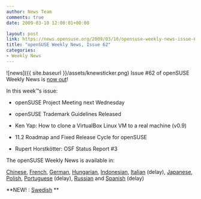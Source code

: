 ```yaml
---
author: News Team
comments: true
date: 2009-03-10 12:00:01+00:00

layout: post
link: https://news.opensuse.org/2009/03/10/opensuse-weekly-news-issue-62/
title: "openSUSE Weekly News, Issue 62"
categories:
- Weekly News
---
```

![news]({{ site.baseurl }}/assets/knewsticker.png) Issue #62 of openSUSE Weekly News is [now out](http://en.opensuse.org/OpenSUSE_Weekly_News/62)!  
  

In this week™s issue:


  * openSUSE Project Meeting next Wednesday 

  * openSUSE Trademark Guidelines Released 

  * Ken Yap: How to clone a VirtualBox Linux VM to a real machine (v0.9) 

  * 11.2 Roadmap and Fixed Release Cycle for openSUSE 

  * Rupert Horstkötter: OSF Status Report #3 




The openSUSE Weekly News is available in: 

[Chinese](http://en.opensuse.org/OpenSUSE_Weekly_News/62/chinese),
[French](http://fr.opensuse.org/Lettre_d'information_openSUSE/62),
[German](http://de.opensuse.org/OpenSUSE-Wochenschau/62),
[Hungarian](http://hu.opensuse.org/OpenSUSE_Heti_H%C3%ADrmond%C3%B3/62), 
[Indonesian](http://en.opensuse.org/OpenSUSE_Weekly_News/62/indonesian),
[Italian](http://it.opensuse.org/OpenSUSE_Newsletter_Settimanale/62) (delay),
[Japanese](http://ja.opensuse.org/OpenSUSE_Weekly_News/62),
[Polish](http://pl.opensuse.org/Tygodnik_openSUSE/62), 
[Portuguese](http://pt.opensuse.org/Not%C3%ADcias_da_semana_no_openSUSE/62) (delay),
[Russian](http://ru.opensuse.org/%D0%95%D0%B6%D0%B5%D0%BD%D0%B5%D0%B4%D0%B5%D0%BB%D1%8C%D0%BD%D1%8B%D0%B5_%D0%BD%D0%BE%D0%B2%D0%BE%D1%81%D1%82%D0%B8_openSUSE/62) and
[Spanish](http://es.opensuse.org/OpenSUSE_Noticias_Semanales/62) (delay)

**NEW! :  [Swedish](http://en.opensuse.org/OpenSUSE_Weekly_News/62/swedish) 
**		
